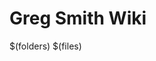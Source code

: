 # Greg Smith Wiki

$(folders)
$(files)

<!--stackedit_data:
eyJoaXN0b3J5IjpbLTE0Nzg4NTQxNCwtNTMwNDA5NDNdfQ==
-->
